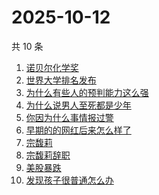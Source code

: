 # 2025-10-12

共 10 条

<!-- BEGIN -->
<!-- 最后更新时间 Sun Oct 12 2025 09:03:03 GMT+0800 (China Standard Time) -->

1. [诺贝尔化学奖](https://www.zhihu.com/search?q=诺贝尔化学奖)
1. [世界大学排名发布](https://www.zhihu.com/search?q=世界大学排名发布)
1. [为什么有些人的预判能力这么强](https://www.zhihu.com/search?q=为什么有些人的预判能力这么强)
1. [为什么说男人至死都是少年](https://www.zhihu.com/search?q=为什么说男人至死都是少年)
1. [你因为什么事情报过警](https://www.zhihu.com/search?q=你因为什么事情报过警)
1. [早期的的网红后来怎么样了](https://www.zhihu.com/search?q=早期的的网红后来怎么样了)
1. [宗馥莉](https://www.zhihu.com/search?q=宗馥莉)
1. [宗馥莉辞职](https://www.zhihu.com/search?q=宗馥莉辞职)
1. [美股暴跌](https://www.zhihu.com/search?q=美股暴跌)
1. [发现孩子很普通怎么办](https://www.zhihu.com/search?q=发现孩子很普通怎么办)

<!-- END -->
